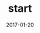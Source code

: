 ---
layout: post
title: start
date: 2017-01-20
comments: true
external-url:
categories: batman.js
---